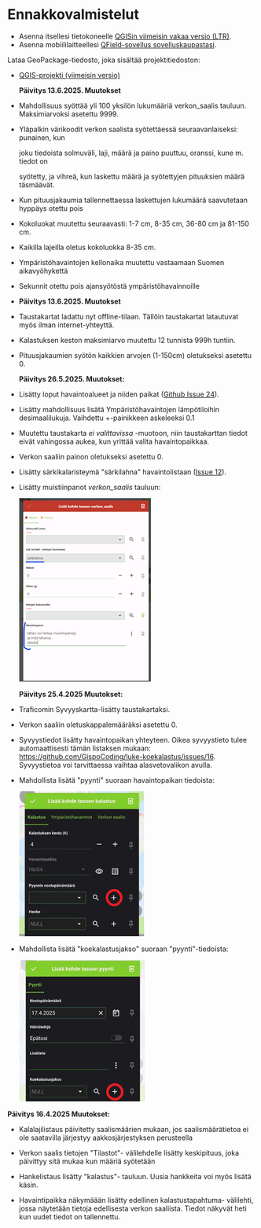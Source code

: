 # Ennakkovalmistelut

-   Asenna itsellesi tietokoneelle [QGISin viimeisin vakaa versio (LTR)](https://qgis.org/fi/site/forusers/download.html).
-   Asenna mobiililaitteellesi [QField-sovellus sovelluskaupastasi](https://qfield.org/).

Lataa GeoPackage-tiedosto, joka sisältää projektitiedoston:

-   [QGIS-projekti (viimeisin versio)](https://drive.google.com/uc?export=download&id=1eDXXaWPuvdf8Gh_VLST9cFO6T7tb2N1N)

    **Päivitys 13.6.2025. Muutokset**

-   Mahdollisuus syöttää yli 100 yksilön lukumääriä verkon_saalis tauluun. Maksimiarvoksi asetettu 9999.

-   Yläpalkin värikoodit verkon saalista syötettäessä seuraavanlaiseksi: punainen, kun

    joku tiedoista solmuväli, laji, määrä ja paino puuttuu, oranssi, kune m. tiedot on

    syötetty, ja vihreä, kun laskettu määrä ja syötettyjen pituuksien määrä täsmäävät.

-   Kun pituusjakaumia tallennettaessa laskettujen lukumäärä saavutetaan hyppäys otettu pois

-   Kokoluokat muutettu seuraavasti: 1-7 cm, 8-35 cm, 36-80 cm ja 81-150 cm.

-   Kaikilla lajeilla oletus kokoluokka 8-35 cm.

-   Ympäristöhavaintojen kellonaika muutettu vastaamaan Suomen aikavyöhykettä

-   Sekunnit otettu pois ajansyötöstä ympäristöhavainnoille

-   **Päivitys 13.6.2025. Muutokset**

-   Taustakartat ladattu nyt offline-tilaan. Tällöin taustakartat latautuvat myös ilman internet-yhteyttä.

-   Kalastuksen keston maksimiarvo muutettu 12 tunnista 999h tuntiin.

-   Pituusjakaumien syötön kaikkien arvojen (1-150cm) oletukseksi asetettu 0.

    **Päivitys 26.5.2025. Muutokset:**

-   Lisätty loput havaintoalueet ja niiden paikat ([Github Issue 24](#0)).

-   Lisätty mahdollisuus lisätä Ympäristöhavaintojen lämpötiloihin desimaalilukuja. Vaihdettu +-painikkeen askeleeksi 0.1

-   Muutettu taustakarta *ei valittavissa* -muotoon, niin taustakarttan tiedot eivät vahingossa aukea, kun yrittää valita havaintopaikkaa.

-   Verkon saaliin painon oletukseksi asetettu 0.

-   Lisätty särkikalaristeymä "särkilahna" havaintolistaan ([Issue 12](https://github.com/GispoCoding/luke-koekalastus/issues/12)).

-   Lisätty muistiinpanot *verkon_saalis* tauluun:

    ![](img/muistiinpanot.png)

    **Päivitys 25.4.2025 Muutokset:**

-   Traficomin Syvyyskartta-lisätty taustakartaksi.

-   Verkon saaliin oletuskappalemääräksi asetettu 0.

-   Syvyystiedot lisätty havaintopaikan yhteyteen. Oikea syvyystieto tulee automaattisesti tämän listaksen mukaan: <https://github.com/GispoCoding/luke-koekalastus/issues/16>. Syvyystietoa voi tarvittaessa vaihtaa alasvetovalikon avulla.

-   Mahdollista lisätä "pyynti" suoraan havaintopaikan tiedoista:

    ![](img/pyynti-lisays.png)

-   Mahdollista lisätä "koekalastusjakso" suoraan "pyynti"-tiedoista:

    ![](img/koekalastusjakso-lisays.png)

**Päivitys 16.4.2025 Muutokset:**

-   Kalalajilistaus päivitetty saalismäärien mukaan, jos saalismäärätietoa ei ole saatavilla järjestyy aakkosjärjestyksen perusteella

-   Verkon saalis tietojen "Tilastot"- välilehdelle lisätty keskipituus, joka päivittyy sitä mukaa kun määriä syötetään

-   Hankelistaus lisätty "kalastus"- tauluun. Uusia hankkeita voi myös lisätä käsin.

-   Havaintipaikka näkymäään lisätty edellinen kalastustapahtuma- välilehti, jossa näytetään tietoja edellisesta verkon saaliista. Tiedot näkyvät heti kun uudet tiedot on tallennettu.
